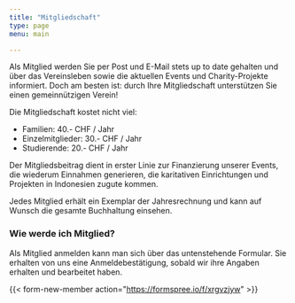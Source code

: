 ```yaml
---
title: "Mitgliedschaft"
type: page
menu: main

---
```



Als Mitglied werden Sie per Post und E-Mail stets up to date gehalten und über das Vereinsleben sowie die aktuellen Events und Charity-Projekte informiert. Doch am besten ist: durch Ihre Mitgliedschaft unterstützen Sie einen gemeinnützigen Verein!

Die Mitgliedschaft kostet nicht viel:

* Familien: 40.- CHF / Jahr
* Einzelmitglieder: 30.- CHF / Jahr
* Studierende: 20.- CHF / Jahr

Der Mitgliedsbeitrag dient in erster Linie zur Finanzierung unserer Events, die wiederum Einnahmen generieren, die karitativen Einrichtungen und Projekten in Indonesien zugute kommen.

Jedes Mitglied erhält ein Exemplar der Jahresrechnung und kann auf Wunsch die gesamte Buchhaltung einsehen.

### Wie werde ich Mitglied?

Als Mitglied anmelden kann man sich über das untenstehende Formular. Sie erhalten von uns eine Anmeldebestätigung, sobald wir ihre Angaben erhalten und bearbeitet haben.

{{< form-new-member action="https://formspree.io/f/xrgvzjyw"  >}}
